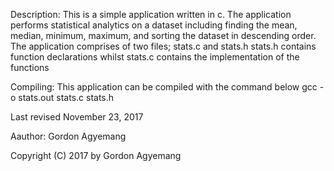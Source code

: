 
Description:
This is a simple application written in c. The application performs statistical analytics on a dataset 
including finding the mean, median, minimum, maximum, and sorting the dataset in descending order.
The application comprises of two files; stats.c and stats.h
stats.h contains function declarations whilst stats.c contains the implementation of the functions

Compiling:
This application can be compiled with the command below
 gcc -o stats.out stats.c stats.h

Last revised November 23, 2017

Aauthor: Gordon Agyemang

Copyright (C) 2017 by Gordon Agyemang

